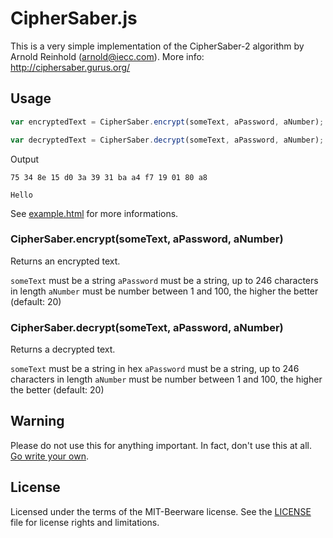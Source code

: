 # CipherSaber.js

This is a very simple implementation of the CipherSaber-2 algorithm by Arnold Reinhold (arnold@iecc.com).
More info: http://ciphersaber.gurus.org/

## Usage
``` javascript
var encryptedText = CipherSaber.encrypt(someText, aPassword, aNumber);

var decryptedText = CipherSaber.decrypt(someText, aPassword, aNumber);
```

Output
``` plaintext
75 34 8e 15 d0 3a 39 31 ba a4 f7 19 01 80 a8

Hello
```
See [example.html](example.html) for more informations.

### CipherSaber.encrypt(someText, aPassword, aNumber)
Returns an encrypted text.

`someText` must be a string
`aPassword` must be a string, up to 246 characters in length
`aNumber` must be number between 1 and 100, the higher the better (default: 20)

### CipherSaber.decrypt(someText, aPassword, aNumber)
Returns a decrypted text.

`someText` must be a string in hex
`aPassword` must be a string, up to 246 characters in length
`aNumber` must be number between 1 and 100, the higher the better (default: 20)

## Warning
Please do not use this for anything important. In fact, don't use this at all. [Go write your own](http://ciphersaber.gurus.org/).

## License
Licensed under the terms of the MIT-Beerware license.
See the [LICENSE](LICENSE) file for license rights and limitations.